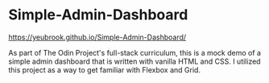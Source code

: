 # Simple-Admin-Dashboard

https://yeubrook.github.io/Simple-Admin-Dashboard/

As part of The Odin Project's full-stack curriculum, this is a mock demo of a simple admin dashboard
that is written with vanilla HTML and CSS. I utilized this project as a way to get familiar 
with Flexbox and Grid.